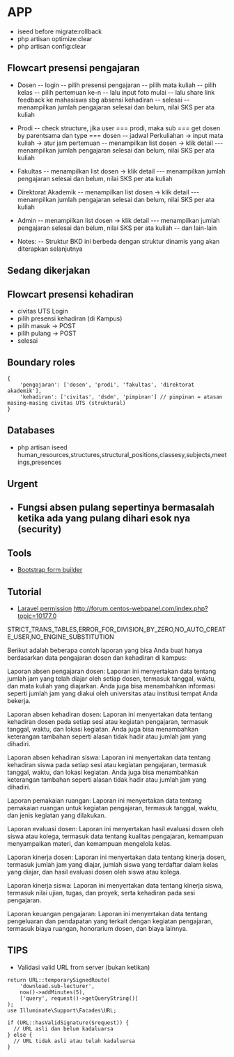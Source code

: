 # APP

-   iseed before migrate:rollback
-   php artisan optimize:clear
-   php artisan config:clear

## Flowcart presensi pengajaran

-   Dosen
    -- login
    -- pilih presensi pengajaran
    -- pilih mata kuliah
    -- pilih kelas
    -- pilih pertemuan ke-n
    -- lalu input foto mulai
    -- lalu share link feedback ke mahasiswa sbg absensi kehadiran
    -- selesai
    -- menampilkan jumlah pengajaran selesai dan belum, nilai SKS per ata kuliah

-   Prodi
    -- check structure, jika user === prodi, maka sub === get dosen by parentsama dan type === dosen
    -- jadwal Perkuliahan -> input mata kuliah -> atur jam pertemuan
    -- menampilkan list dosen -> klik detail
    --- menampilkan jumlah pengajaran selesai dan belum, nilai SKS per ata kuliah

-   Fakultas
    -- menampilkan list dosen -> klik detail
    --- menampilkan jumlah pengajaran selesai dan belum, nilai SKS per ata kuliah

-   Direktorat Akademik
    -- menampilkan list dosen -> klik detail
    --- menampilkan jumlah pengajaran selesai dan belum, nilai SKS per ata kuliah

-   Admin
    -- menampilkan list dosen -> klik detail
    --- menampilkan jumlah pengajaran selesai dan belum, nilai SKS per ata kuliah
    -- dan lain-lain

-   Notes:
    -- Struktur BKD ini berbeda dengan struktur dinamis yang akan diterapkan selanjutnya

## Sedang dikerjakan

## Flowcart presensi kehadiran

-   civitas UTS Login
-   pilih presensi kehadiran (di Kampus)
-   pilih masuk -> POST
-   pilih pulang -> POST
-   selesai

## Boundary roles

```
{
    'pengajaran': ['dosen', 'prodi', 'fakultas', 'direktorat akademik'],
    'kehadiran': ['civitas', 'dsdm', 'pimpinan'] // pimpinan = atasan masing-masing civitas UTS (struktural)
}
```

## Databases

-   php artisan iseed human_resources,structures,structural_positions,classesy,subjects,meetings,presences

## Urgent

-   ## Fungsi absen pulang sepertinya bermasalah ketika ada yang pulang dihari esok nya (security)

## Tools

-   [Bootstrap form builder](https://startbootstrap.com/sb-form-builder)

## Tutorial

-   [Laravel permission](https://imansugirman.com/menggunakan-laravel-permission-dari-spatie)
    http://forum.centos-webpanel.com/index.php?topic=10177.0

STRICT_TRANS_TABLES,ERROR_FOR_DIVISION_BY_ZERO,NO_AUTO_CREATE_USER,NO_ENGINE_SUBSTITUTION

Berikut adalah beberapa contoh laporan yang bisa Anda buat hanya berdasarkan data pengajaran dosen dan kehadiran di kampus:

Laporan absen pengajaran dosen: Laporan ini menyertakan data tentang jumlah jam yang telah diajar oleh setiap dosen, termasuk tanggal, waktu, dan mata kuliah yang diajarkan. Anda juga bisa menambahkan informasi seperti jumlah jam yang diakui oleh universitas atau institusi tempat Anda bekerja.

Laporan absen kehadiran dosen: Laporan ini menyertakan data tentang kehadiran dosen pada setiap sesi atau kegiatan pengajaran, termasuk tanggal, waktu, dan lokasi kegiatan. Anda juga bisa menambahkan keterangan tambahan seperti alasan tidak hadir atau jumlah jam yang dihadiri.

Laporan absen kehadiran siswa: Laporan ini menyertakan data tentang kehadiran siswa pada setiap sesi atau kegiatan pengajaran, termasuk tanggal, waktu, dan lokasi kegiatan. Anda juga bisa menambahkan keterangan tambahan seperti alasan tidak hadir atau jumlah jam yang dihadiri.

Laporan pemakaian ruangan: Laporan ini menyertakan data tentang pemakaian ruangan untuk kegiatan pengajaran, termasuk tanggal, waktu, dan jenis kegiatan yang dilakukan.

Laporan evaluasi dosen: Laporan ini menyertakan hasil evaluasi dosen oleh siswa atau kolega, termasuk data tentang kualitas pengajaran, kemampuan menyampaikan materi, dan kemampuan mengelola kelas.

Laporan kinerja dosen: Laporan ini menyertakan data tentang kinerja dosen, termasuk jumlah jam yang diajar, jumlah siswa yang terdaftar dalam kelas yang diajar, dan hasil evaluasi dosen oleh siswa atau kolega.

Laporan kinerja siswa: Laporan ini menyertakan data tentang kinerja siswa, termasuk nilai ujian, tugas, dan proyek, serta kehadiran pada sesi pengajaran.

Laporan keuangan pengajaran: Laporan ini menyertakan data tentang pengeluaran dan pendapatan yang terkait dengan kegiatan pengajaran, termasuk biaya ruangan, honorarium dosen, dan biaya lainnya.

## TIPS

-   Validasi valid URL from server (bukan ketikan)

```
return URL::temporarySignedRoute(
    'download.sub-lecturer',
    now()->addMinutes(5),
    ['query', request()->getQueryString()]
);
use Illuminate\Support\Facades\URL;

if (URL::hasValidSignature($request)) {
  // URL asli dan belum kadaluarsa
} else {
  // URL tidak asli atau telah kadaluarsa
}
```

